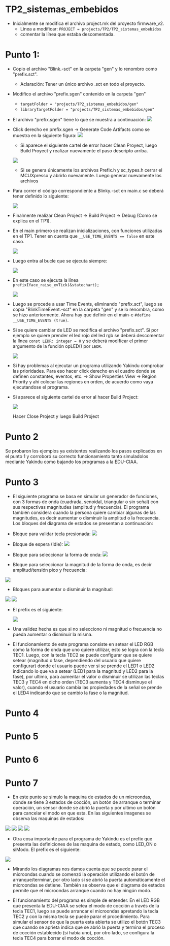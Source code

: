 # TP2_sistemas_embebidos

- Inicialmente se modifica el archivo project.mk del proyecto firmware_v2.
  - Línea a modificar: ```PROJECT = projects/TP2/TP2_sistemas_embebidos```
  - comentar la línea que estaba descomentada.
  
# Punto 1:

- Copio el archivo "Blink.-sct" en la carpeta "gen" y lo renombro como "prefix.sct".
  - Aclaración: Tener un único archivo .sct en todo el proyecto.
- Modifico el archivo "prefix.sgen" contenido en la carpeta "gen"
  -	```targetFolder = "projects/TP2_sistemas_embebidos/gen"```
  - ```libraryTargetFolder = "projects/TP2_sistemas_embebidos/gen"```
- El archivo "prefix.sgen" tiene lo que se muestra a continuación:
![](https://github.com/elmatus/TP2_sistemas_embebidos/blob/master/images/sgen.png)
- Click derecho en prefix.sgen -> Generate Code Artifacts como se muestra en la siguiente figura:
![](https://github.com/elmatus/TP2_sistemas_embebidos/blob/master/images/sgen-generateCode.png)
  - Si aparece el siguiente cartel de error hacer Clean Proyect, luego Build Proyect y realizar nuevamente el paso descripto arriba.
  
  ![](https://github.com/elmatus/TP2_sistemas_embebidos/blob/master/images/error_prefix_sgen.PNG)
  
  - Si se genera únicamente los archivos Prefix.h y sc_types.h cerrar el MCUXpresso y abrirlo nuevamente. Luego generar nuevamente los archivos
  
- Para correr el código correspondiente a Blinky.-sct en main.c se deberá tener definido lo siguiente: 

  ![](https://github.com/elmatus/TP2_sistemas_embebidos/blob/master/images/punto1_TimeEvents.PNG)
  
- Finalmente realizar Clean Project -> Build Project -> Debug (Como se explica en el TP1). 
  
- En el main primero se realizan inicializaciones, con funciones utilizadas en el TP1. Tener en cuenta que ```__USE_TIME_EVENTS == false```
  en este caso. 
  
  ![](https://github.com/elmatus/TP2_sistemas_embebidos/blob/master/images/punto1_main_init.PNG)
  
- Luego entra al bucle que se ejecuta siempre:

  ![](https://github.com/elmatus/TP2_sistemas_embebidos/blob/master/images/punto1_while.PNG)
  
- En este caso se ejecuta la línea ```prefixIface_raise_evTick(&statechart);```
  
  ![](https://github.com/elmatus/TP2_sistemas_embebidos/blob/master/images/punto1_raise_evTick.PNG)
  

- Luego se procede a usar Time Events, eliminando "prefix.sct", luego se copia "BlinkTimeEvent.-sct" en la carpeta "gen" y se lo
renombra, como se hizo anteriormente. Ahora hay que definir en el main-c ```#define __USE_TIME_EVENTS (true)```.

- Si se quiere cambiar de LED se modifica el archivo "prefix.sct". Si por ejemplo se quiere prender el led rojo del led rgb se deberá descomentar la línea ```const LEDR: integer = 0``` y se deberá modificar el primer argumento de la función opLED() por ```LEDR```. 

  ![](https://github.com/elmatus/TP2_sistemas_embebidos/blob/master/images/punto1_yakindu.PNG)

- Si hay problemas al ejecutar un programa utilizando Yakindu comprobar las prioridades. Para eso hacer click derecho en el cuadro donde se definen constantes, eventos, etc. -> Show Properties View -> Region Priority y ahí colocar las regiones en orden, de acuerdo como vaya ejecutandose el programa. 

- Si aparece el siguiente cartel de error al hacer Build Project:

  ![](https://github.com/elmatus/TP2_sistemas_embebidos/blob/master/images/error_build_project.jpeg)

  Hacer Close Project y luego Build Project

# Punto 2

Se probaron los ejemplos ya existentes realizando los pasos explicados en el punto 1 y corroboró su correcto funcionamiento tanto simuladolos mediante Yakindu como bajando los programas a la EDU-CIAA.

# Punto 3

 -  El siguiente programa se basa en simular un generador de funciones, con 3 formas de onda (cuadrada, senoidal, triangular o sin señal) con sus respectivas magnitudes (amplitud y frecuencia). El programa también considera cuando la persona quiere cambiar algunas de las magnitudes, es decir aumentar o disminuir la amplitud o la frecuencia. Los bloques del diagrama de estados se presentan a continuación:

  - Bloque para validar tecla presionada:
 ![](https://github.com/elmatus/TP2_sistemas_embebidos/blob/master/images/generadorFunciones/tecx.png)

 -  Bloque de espera (Idle):
 ![](https://github.com/elmatus/TP2_sistemas_embebidos/blob/master/images/generadorFunciones/main-region.png)
 
 -  Bloque para seleccionar la forma de onda:
 ![](https://github.com/elmatus/TP2_sistemas_embebidos/blob/master/images/generadorFunciones/formaDeOnda.png)

- Bloque para seleccionar la magnitud de la forma de onda, es decir amplitud/tensión pico y frecuencia:

 ![](https://github.com/elmatus/TP2_sistemas_embebidos/blob/master/images/generadorFunciones/magnitud.png)
 
 - Bloques para aumentar o disminuir la magnitud:

 ![](https://github.com/elmatus/TP2_sistemas_embebidos/blob/master/images/generadorFunciones/down-magnitud.png)
 ![](https://github.com/elmatus/TP2_sistemas_embebidos/blob/master/images/generadorFunciones/up-magnitud.png)
 
- El prefix es el siguiente:

  ![](https://github.com/elmatus/TP2_sistemas_embebidos/blob/master/images/generadorFunciones/prefix.png)
  
 - Una validez hecha es que si no selecciono ni magnitud o frecuencia no pueda aumentar o disminuir la misma.
  
- El funcionamiento de este programa consiste en setear el LED RGB como la forma de onda que uno quiere utilizar, esto se logra con la tecla TEC1. Luego, con la tecla TEC2 se puede configurar que se quiere setear (magnitud o fase, dependiendo del usuario que quiere configurar) donde el usuario puede ver si se prende el LED1 o LED2 indicando lo que va a setear (LED1 para la magnitud y LED2 para la fase), por ultimo, para aumentar el valor o disminuir se utilizan las teclas TEC3 y TEC4 en dicho orden (TEC3 aumenta y TEC4 disminuye el valor), cuando el usuario cambia las propiedades de la señal se prende el LED4 indicando que se cambio la fase o la magnitud.


# Punto 4


# Punto 5


# Punto 6


# Punto 7

- En este punto se simulo la maquina de estados de un microondas, donde se tiene 3 estados de cocción, un botón de arranque o terminar operación, un sensor donde se abrió la puerta y por ultimo un botón para cancelar el modo en que esta. En las siguientes imagenes se observa las maquinas de estados:

![](https://github.com/elmatus/TP2_sistemas_embebidos/blob/master/images/microondas/main-region.png)
![](https://github.com/elmatus/TP2_sistemas_embebidos/blob/master/images/microondas/arranque-terminar.png)
![](https://github.com/elmatus/TP2_sistemas_embebidos/blob/master/images/microondas/modos.png)
![](https://github.com/elmatus/TP2_sistemas_embebidos/blob/master/images/microondas/tecx.png)

- Otra cosa importante para el programa de Yakindu es el prefix que presenta las definiciones de las maquina de estado, como LED_ON o siModo. El prefix es el siguiente:

![](https://github.com/elmatus/TP2_sistemas_embebidos/blob/master/images/microondas/prefix.png)

- Mirando los diagramas nos damos cuenta que se puede parar el microondas cuando se comenzó la operación utilizando el botón de arranque/terminar,  por otro lado si se abrió la puerta automáticamente el microondas se detiene. También se observa que el diagrama de estados permite que el microondas arranque cuando no hay ningún modo.

- El funcionamiento del programa es simple de entender. En el LED RGB que presenta la EDU-CIAA se setea el modo de cocción a través de la tecla TEC1, luego se puede arrancar el microondas apretando la tecla TEC2 y con la misma tecla se puede parar el procedimiento. Para simular el sensor de que la puerta esta abierta se utilizo el botón TEC3 que cuando se aprieta indica que se abrió la puerta y termina el proceso de cocción establecido (si había uno), por otro lado, se configura la tecla TEC4 para borrar el modo de cocción.
